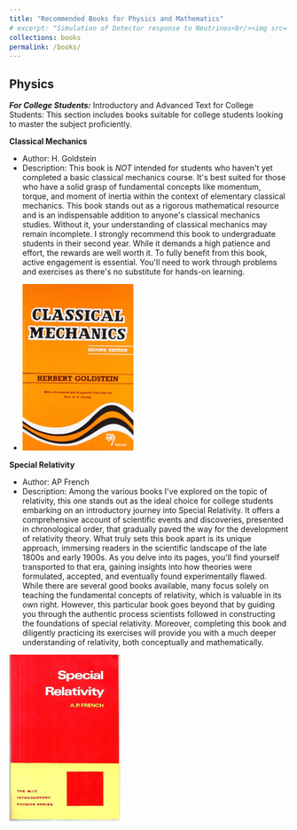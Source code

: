 ```yaml
---
title: "Recommended Books for Physics and Mathematics"
# excerpt: "Simulation of Detector response to Neutrinos<br/><img src='/images/Neutrino_Oscillations.png'>"
collections: books
permalink: /books/
---
```



## Physics

<!-- ### For College Students -->

**_For College Students:_** Introductory and Advanced Text for College Students: This section includes books suitable for college students looking to master the subject proficiently.

**Classical Mechanics**
   - Author: H. Goldstein
   - Description: This book is *NOT* intended for students who haven't yet completed a basic classical mechanics course. It's best suited for those who have a solid grasp of fundamental concepts like momentum, torque, and moment of inertia within the context of elementary classical mechanics. This book stands out as a rigorous mathematical resource and is an indispensable addition to anyone's classical mechanics studies. Without it, your understanding of classical mechanics may remain incomplete. I strongly recommend this book to undergraduate students in their second year. While it demands a high patience and effort, the rewards are well worth it. To fully benefit from this book, active engagement is essential. You'll need to work through problems and exercises as there's no substitute for hands-on learning.
   <!-- - ![Book Cover](/images/books/Herbert_Goldstein.jpg) -->
   - <img src="/images/books/Herbert_Goldstein.jpg" alt="Book Cover" width="200" height="300" />

**Special Relativity**
   - Author: AP French
   - Description: Among the various books I've explored on the topic of relativity, this one stands out as the ideal choice for college students embarking on an introductory journey into Special Relativity. It offers a comprehensive account of scientific events and discoveries, presented in chronological order, that gradually paved the way for the development of relativity theory. What truly sets this book apart is its unique approach, immersing readers in the scientific landscape of the late 1800s and early 1900s. As you delve into its pages, you'll find yourself transported to that era, gaining insights into how theories were formulated, accepted, and eventually found experimentally flawed. While there are several good books available, many focus solely on teaching the fundamental concepts of relativity, which is valuable in its own right. However, this particular book goes beyond that by guiding you through the authentic process scientists followed in constructing the foundations of special relativity. Moreover, completing this book and diligently practicing its exercises will provide you with a much deeper understanding of relativity, both conceptually and mathematically.
   <img src="/images/books/AP_French_Special_Relativity.jpg" alt="Book Cover" width="200" height="300" />

<!-- ### For Amateur Physics Enthusiasts

Introductory Text for Amateur Physics Enthusiasts: This section includes books for anyone, especially students who have not reached university/college level but have an interest in exploring the subject without mathematical rigor.

**Book Title 1 (Amateur Level)**
   - Author: Author Name
   - Description: A brief description of the book for anyone, especially students who have not reached university/college level but have an interest in exploring the subject without mathematical rigor.
   - ![Book Cover](/images/books/book3.jpg)

**Book Title 2 (Amateur Level)**
   - Author: Author Name
   - Description: Another book for amateur physics enthusiasts with a brief description.
   - ![Book Cover](/images/books/book4.jpg)

## Mathematics

**Book Title 1**
   - Author: Author Name
   - Description: A brief description of the mathematics book and why it's recommended.
   - ![Book Cover](/images/books/math_book1.jpg)

**Book Title 2**
   - Author: Author Name
   - Description: A brief description of another mathematics book and why it's recommended.
   - ![Book Cover](/images/books/math_book2.jpg) -->
